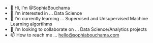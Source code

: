 - 👋 Hi, I’m @SophiaBouchama
- 👀 I’m interested in ... Data Science
- 🌱 I’m currently learning ... Supervised and Unsupervised Machine Learning algortihms
- 💞️ I’m looking to collaborate on ... Data Science/Analytics projects
- 📫 How to reach me ... hello@sophiabouchama.com

<!---
SophiaBouchama/SophiaBouchama is a ✨ special ✨ repository because its `README.md` (this file) appears on your GitHub profile.
You can click the Preview link to take a look at your changes.
--->

